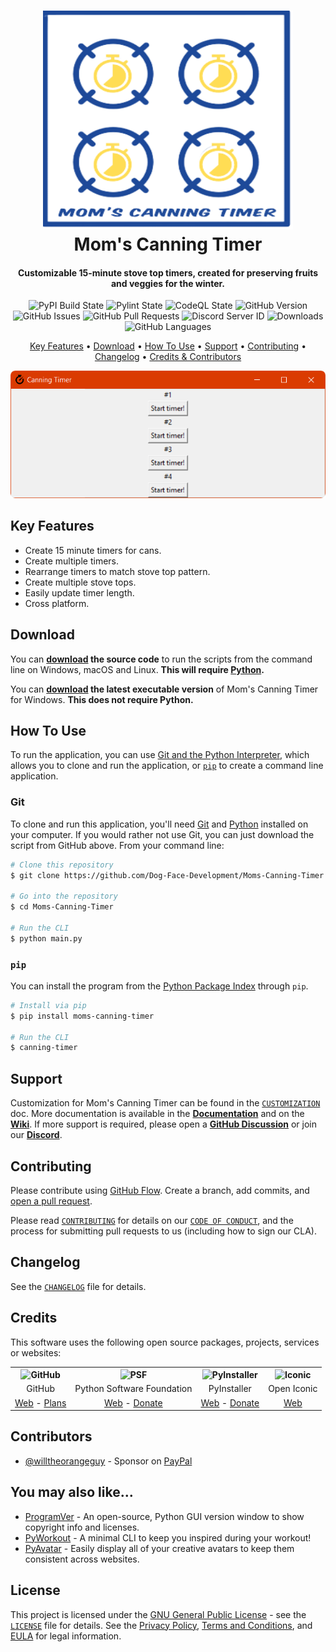 <!-- Logo -->
<h1 align="center">
  <img src="https://github.com/Dog-Face-Development/Moms-Canning-Timer/blob/master/docs/images/logo.png" height="350px" width="400px" alt="Mom's Canning Timer">
  <br>
  Mom's Canning Timer
  <br>
</h1>

<!-- Copy -->
<h4 align="center">Customizable 15-minute stove top timers, created for preserving fruits and veggies for the winter.</h4>

<!-- Badges -->
<div align="center">
  <!-- Stability -->
  <img alt="PyPI Build State" src="https://github.com/Dog-Face-Development/Moms-Canning-Timer/actions/workflows/push-to-pypi.yml/badge.svg">
  <!-- Stability -->
  <img alt="Pylint State" src="https://github.com/Dog-Face-Development/Moms-Canning-Timer/actions/workflows/pylint.yml/badge.svg">
  <!-- CodeQL -->
  <img alt="CodeQL State" src="https://github.com/Dog-Face-Development/Moms-Canning-Timer/actions/workflows/codeql-analysis.yml/badge.svg">
  <!-- Version -->
  <img alt="GitHub Version" src="https://img.shields.io/github/v/release/Dog-Face-Development/Moms-Canning-Timer?include_prereleases">
  <!-- Issues -->
  <img alt="GitHub Issues" src="https://img.shields.io/github/issues/Dog-Face-Development/Moms-Canning-Timer">
  <!-- Pull Requests -->
  <img alt="GitHub Pull Requests" src="https://img.shields.io/github/issues-pr/Dog-Face-Development/Moms-Canning-Timer">
  <!-- Discord -->
  <img alt="Discord Server ID" src="https://img.shields.io/discord/1015833914876629032">
  <!-- Downloads -->
  <img alt="Downloads" src="https://img.shields.io/github/downloads/Dog-Face-Development/Moms-Canning-Timer/total">
  <!-- Language Count -->
  <img alt="GitHub Languages" src="https://img.shields.io/github/languages/count/Dog-Face-Development/Moms-Canning-Timer">
</div>

<!-- Navigation -->
<p align="center">
  <a href="#key-features">Key Features</a> •
  <a href="#download">Download</a> •
  <a href="#how-to-use">How To Use</a> •
  <a href="#support">Support</a> •
  <a href="#contributing">Contributing</a> •
  <a href="#changelog">Changelog</a> •
  <a href="#credits">Credits & Contributors</a>
</p>

<!-- Screenshot(s) -->
<div align="center">
  <img src="https://github.com/Dog-Face-Development/Moms-Canning-Timer/blob/master/docs/images/welcome.png">
</div>

## Key Features

* Create 15 minute timers for cans.
* Create multiple timers.
* Rearrange timers to match stove top pattern.
* Create multiple stove tops.
* Easily update timer length.
* Cross platform.

## Download

You can **[download](https://github.com/Dog-Face-Development/Moms-Canning-Timer/releases/latest) the source code** to run the scripts from the command line on Windows, macOS and Linux. **This will require [Python](https://www.python.org/downloads/).**

You can **[download](https://github.com/Dog-Face-Development/Moms-Canning-Timer/releases/latest) the latest executable version** of Mom's Canning Timer for Windows. **This does not require Python.**

## How To Use

To run the application, you can use [Git and the Python Interpreter](https://github.com/Dog-Face-Development/Moms-Canning-Timer/main/README.md#git), which allows you to clone and run the application, or [`pip`](https://github.com/Dog-Face-Development/Moms-Canning-Timer/main/README.md#pip) to create a command line application.

### Git

To clone and run this application, you'll need [Git](https://git-scm.com/downloads) and [Python](https://www.python.org/downloads/) installed on your computer. If you would rather not use Git, you can just download the script from GitHub above. From your command line:

```bash
# Clone this repository
$ git clone https://github.com/Dog-Face-Development/Moms-Canning-Timer

# Go into the repository
$ cd Moms-Canning-Timer

# Run the CLI
$ python main.py
```

### `pip`

You can install the program from the [Python Package Index](https://pypi.org/project/Moms-Canning-Timer/) through `pip`.

```bash
# Install via pip
$ pip install moms-canning-timer

# Run the CLI
$ canning-timer
```

## Support

Customization for Mom's Canning Timer can be found in the [`CUSTOMIZATION`](https://github.com/Dog-Face-Development/Moms-Canning-Timer/blob/master/docs/CUSTOMIZATION.md) doc. More documentation is available in the **[Documentation](https://github.com/Dog-Face-Development/Moms-Canning-Timer/tree/master/docs)** and on the **[Wiki](https://github.com/Dog-Face-Development/Moms-Canning-Timer/wiki)**. If more support is required, please open a **[GitHub Discussion](https://github.com/Dog-Face-Development/Moms-Canning-Timer/discussions)** or join our **[Discord](https://discord.gg/khcBGp3Pwj)**.

## Contributing

Please contribute using [GitHub Flow](https://guides.github.com/introduction/flow). Create a branch, add commits, and [open a pull request](https://github.com/Dog-Face-Development/Moms-Canning-Timer/compare).

Please read [`CONTRIBUTING`](CONTRIBUTING.md) for details on our [`CODE OF CONDUCT`](CODE_OF_CONDUCT.md), and the process for submitting pull requests to us (including how to sign our CLA).

## Changelog

See the [`CHANGELOG`](CHANGELOG.md) file for details.

## Credits

This software uses the following open source packages, projects, services or websites:

<!-- Credits Table -->
<table>
  <tr>
    <th align="center"><img src="https://applets.imgix.net/https%3A%2F%2Fassets.ifttt.com%2Fimages%2Fchannels%2F2107379463%2Ficons%2Fmonochrome_large.png?w=240&h=240&s=8a19bbc158996d098e2fb18310ba7f33" width="150" height="150" alt="GitHub"/></th>
    <th align="center"><img src="https://upload.wikimedia.org/wikipedia/commons/thumb/c/c3/Python-logo-notext.svg/182px-Python-logo-notext.svg.png" width="150" height="150" alt="PSF"/></th>
    <th align="center"><img src="https://pyinstaller.readthedocs.io/en/v4.2/_static/pyinstaller-draft1a.ico" width="150" height="150" alt="PyInstaller"/></th>
    <th align="center"><img src="https://avatars.githubusercontent.com/u/3255139?s=200&v=4" width="150" height="150" alt="Iconic"/></th>
  </tr>
  <tr>
    <td align="center">GitHub</td>
    <td align="center">Python Software Foundation</td>
    <td align="center">PyInstaller</td>
    <td align="center">Open Iconic</td>
  </tr>
  <tr>
    <td align="center"><a href="https://github.com/">Web</a> - <a href="https://github.com/pricing">Plans</a></td>
    <td align="center"><a href="https://www.python.org/">Web</a> - <a href="https://psfmember.org/civicrm/contribute/transact?reset=1&id=2">Donate</a></td>
    <td align="center"><a href="https://pyinstaller.readthedocs.io/en/stable/">Web</a> - <a href="https://www.pyinstaller.org/funding.html#funding-by-individuals">Donate</a></td>
    <td align="center"><a href="https://github.com/iconic/open-iconic">Web</a></td>
  </tr>
</table>

## Contributors

* [@willtheorangeguy](https://github.com/willtheorangeguy) - Sponsor on [PayPal](https://paypal.me/wvdg44?country.x=CA&locale.x=en_US)

## You may also like...

* [ProgramVer](https://github.com/Dog-Face-Development/ProgramVer) - An open-source, Python GUI version window to show copyright info and licenses.
* [PyWorkout](https://github.com/Dog-Face-Development/PyWorkout) - A minimal CLI to keep you inspired during your workout!
* [PyAvatar](https://github.com/Dog-Face-Development/PyAvatar) - Easily display all of your creative avatars to keep them consistent across websites.

## License

This project is licensed under the [GNU General Public License](https://www.gnu.org/licenses/gpl-3.0.en.html) - see the [`LICENSE`](LICENSE.md) file for details. See the [Privacy Policy](https://github.com/Dog-Face-Development/Moms-Canning-Timer/blob/master/docs/legal/PRIVACY.md), [Terms and Conditions](https://github.com/Dog-Face-Development/Moms-Canning-Timer/blob/master/docs/legal/TERMS.md), and [EULA](https://github.com/Dog-Face-Development/Moms-Canning-Timer/blob/master/docs/legal/EULA.md) for legal information.
